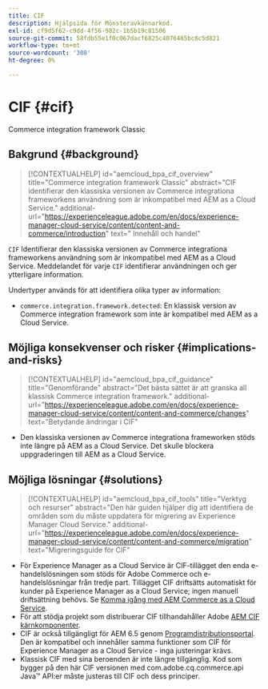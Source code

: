 ```yaml
---
title: CIF
description: Hjälpsida för Mönsteravkännarkod.
exl-id: cf9d5f62-c9dd-4f56-982c-1b5b19c81506
source-git-commit: 58fdb55e1f0c067dacf6825c4076465bc8c5d821
workflow-type: tm+mt
source-wordcount: '308'
ht-degree: 0%

---
```


# CIF {#cif}

Commerce integration framework Classic

## Bakgrund {#background}

>[!CONTEXTUALHELP]
>id="aemcloud_bpa_cif_overview"
>title="Commerce integration framework Classic"
>abstract="CIF identifierar den klassiska versionen av Commerce integrationa frameworkens användning som är inkompatibel med AEM as a Cloud Service."
>additional-url="https://experienceleague.adobe.com/en/docs/experience-manager-cloud-service/content/content-and-commerce/introduction" text=" Innehåll och handel"

`CIF`  Identifierar den klassiska versionen av Commerce integrationa frameworkens användning som är inkompatibel med AEM as a Cloud Service. Meddelandet för varje `CIF` identifierar användningen och ger ytterligare information.

Undertyper används för att identifiera olika typer av information:

* `commerce.integration.framework.detected`: En klassisk version av Commerce integration framework som inte är kompatibel med AEM as a Cloud Service.


## Möjliga konsekvenser och risker {#implications-and-risks}

>[!CONTEXTUALHELP]
>id="aemcloud_bpa_cif_guidance"
>title="Genomförande"
>abstract="Det bästa sättet är att granska all klassisk Commerce integration framework."
>additional-url="https://experienceleague.adobe.com/en/docs/experience-manager-cloud-service/content/content-and-commerce/changes" text="Betydande ändringar i CIF"

* Den klassiska versionen av Commerce integrationa frameworken stöds inte längre på AEM as a Cloud Service. Det skulle blockera uppgraderingen till AEM as a Cloud Service.

## Möjliga lösningar {#solutions}

>[!CONTEXTUALHELP]
>id="aemcloud_bpa_cif_tools"
>title="Verktyg och resurser"
>abstract="Den här guiden hjälper dig att identifiera de områden som du måste uppdatera för migrering av Experience Manager Cloud Service."
>additional-url="https://experienceleague.adobe.com/en/docs/experience-manager-cloud-service/content/content-and-commerce/migration" text="Migreringsguide för CIF"

* För Experience Manager as a Cloud Service är CIF-tillägget den enda e-handelslösningen som stöds för Adobe Commerce och e-handelslösningar från tredje part. Tillägget CIF driftsätts automatiskt för kunder på Experience Manager as a Cloud Service; ingen manuell driftsättning behövs. Se [Komma igång med AEM Commerce as a Cloud Service](https://experienceleague.adobe.com/en/docs/experience-manager-cloud-service/content/content-and-commerce/storefront/getting-started).
* För att stödja projekt som distribuerar CIF tillhandahåller Adobe [AEM CIF kärnkomponenter](https://github.com/adobe/aem-core-cif-components).
* CIF är också tillgängligt för AEM 6.5 genom [Programdistributionsportal](https://experience.adobe.com/#/downloads/content/software-distribution/en/aem.html). Den är kompatibel och innehåller samma funktioner som CIF för Experience Manager as a Cloud Service - inga justeringar krävs.
* Klassisk CIF med sina beroenden är inte längre tillgänglig. Kod som bygger på den här CIF versionen med com.adobe.cq.commerce.api Java™ API:er måste justeras till CIF och dess principer.
